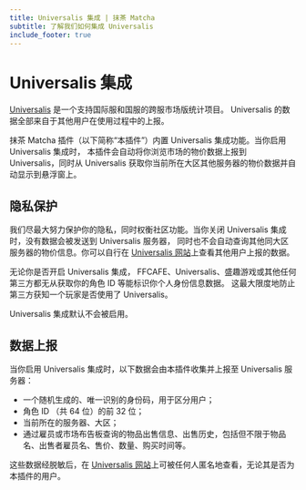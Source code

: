 ```yaml
---
title: Universalis 集成 | 抹茶 Matcha
subtitle: 了解我们如何集成 Universalis
include_footer: true
---
```


# Universalis 集成

[Universalis](https://universalis.app/) 是一个支持国际服和国服的跨服市场版统计项目。 Universalis 的数据全部来自于其他用户在使用过程中的上报。

抹茶 Matcha 插件（以下简称“本插件”）内置 Universalis 集成功能。当你启用 Universalis 集成时，
本插件会自动将你浏览市场的物价数据上报到 Universalis，同时从 Universalis 获取你当前所在大区其他服务器的物价数据并自动显示到悬浮窗上。

## 隐私保护

我们尽最大努力保护你的隐私，同时权衡社区功能。当你关闭 Universalis 集成时，没有数据会被发送到 Universalis 服务器，
同时也不会自动查询其他同大区服务器的物价信息。你可以自行在 [Universalis 网站](https://universalis.app/)上查看其他用户上报的数据。

无论你是否开启 Universalis 集成， FFCAFE、Universalis、盛趣游戏或其他任何第三方都无从获取你的角色 ID 等能标识你个人身份信息数据。
这最大限度地防止第三方获知一个玩家是否使用了 Universalis。

Universalis 集成默认不会被启用。

## 数据上报

当你启用 Universalis 集成时，以下数据会由本插件收集并上报至 Universalis 服务器：

* 一个随机生成的、唯一识别的身份码，用于区分用户；
* 角色 ID （共 64 位）的前 32 位；
* 当前所在的服务器、大区；
* 通过雇员或市场布告板查询的物品出售信息、出售历史，包括但不限于物品名、出售者雇员名、售价、数量、购买时间等。

这些数据经脱敏后，在 [Universalis 网站](https://universalis.app/)上可被任何人匿名地查看，无论其是否为本插件的用户。
